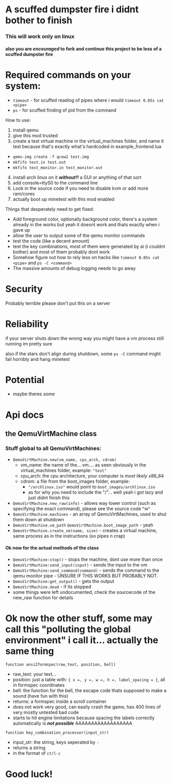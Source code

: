 # A scuffed dumpster fire i didnt bother to finish
### This will work only on linux
#### also you are ***encouraged*** to fork and continue this project to be less of a scuffed dumpster fire

# Required commands on your system:
- `timeout` - for scuffed reading of pipes where i would `timeout 0.05s cat <pipe>`
- `ps` - for scuffed finding of pid from the command

How to use:
1) install qemu
2) give this mod trusted
3) create a test virtual machine in the virtual_machines folder, and name it test because that's exactly what's hardcoded in example_frontend.lua
- `qemu-img create -f qcow2 test.img`
- `mkfifo test.in test.out`
- `mkfifo test_monitor.in test_monitor.out`
4) install arch linux on it ***without!!*** a GUI or anything of that sort
5) add console=ttyS0 to the command line
6) Look in the source code if you need to disable kvm or add more ram/cores
7) actually boot up minetest with this mod enabled


Things that desperately need to get fixed:
- Add foreground color, optionally background color, there's a system already in the works but yeah it doesnt work and thats exactly when i gave up
- allow the user to output some of the qemu monitor commands
- test the code (like a decent amount)
- test the key combinations, most of them were generated by ai (i couldnt bother) and most of them probably dont work
- Somehow figure out how to rely less on hacks like `timeout 0.05s cat <pipe>` and `ps -C <command>`
- The massive amounts of debug logging needs to go away

# Security
Probably terrible please don't put this on a server

# Reliability
if your server shuts down the wrong way you might have a vm process still running im pretty sure

also if the stars don't align during shutdown, some `ps -C` command might fail horribly and hang minetest

# Potential
- maybe theres *some*

# Api docs

## the QemuVirtMachine class
### Stuff global to all QemuVirtMachines:
- `QemuVirtMachine.new(vm_name, cpu_arch, cdrom)`
  - vm_name: the name of the... vm.... as seen obviously in the virtual_machines folder, example: `"test"`
  - cpu_arch: the cpu architecture, your computer is *most likely* x86_64
  - cdrom: a file from the boot_images folder, example:
    - `"/archlinux.iso"` would point to `boot_images/archlinux.iso`
    - as for why you need to include the "/"... well yeah i got lazy and just didnt finish this
- `QemuVirtMachine.new_raw(info)` - allows way lower control (such as specifying the exact command), please see the source code ^w^
- `QemuVirtMachine.machines` - an array of QemuVirtMachines, used to shut them down at shutdown
- `QemuVirtMachine.vm_path` `QemuVirtMachine.boot_image_path` - yeah
- `QemuVirtMachine.create_vm(name, size)` - creates a virtual machine, same process as in the instructions (so pipes n crap)
#### Ok now for the actual methods of the class
- `QemuVirtMachine:stop()` - stops the machine, dont use more than once
- `QemuVirtMachine:send_input(input)` - sends the input to the vm
- `QemuVirtMachine:send_command(command)` - sends the command to the qemu monitor pipe - UNSURE IF THIS WORKS BUT PROBABLY NOT.
- `QemuVirtMachine:get_output()` - gets the output
- `QemuVirtMachine.dead` - if its stopped
- some things were left undocumented, check the sourcecode of the new_raw function for details

# Ok now the other stuff, some may call this "polluting the global environment" i call it... actually the same thing

`function ansi2formspec(raw_text, position, bell)`
- raw_text: your text...
- position: just a table with: `{ x =, y =, w =, h =, label_spacing = }`, all in formspec coordinates
- bell: the function for the bell, the escape code thats supposed to make a sound (have fun with this)
- returns: a formspec inside a scroll container
- does not work very good, can easily crash the game, has 400 lines of very mostly untested bad code
- starts to hit engine limitations because spacing the labels correctly automatically is ***not possible*** AAAAAAAAAAAAAAAAAA

`function key_combination_processor(input_str)`
- input_str: the string, keys seperated by `-`
- returns a string
- in the format of `ctrl-c`

# Good luck!
